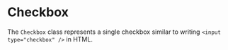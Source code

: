 # Checkbox

The `Checkbox` class represents a single checkbox similar to writing `<input type="checkbox" />` in HTML.

